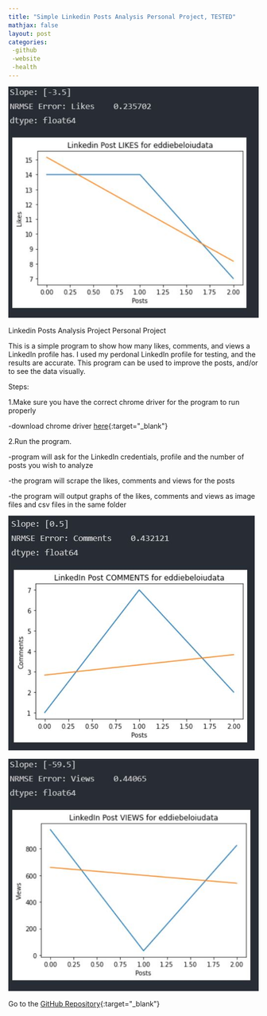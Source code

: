 ```yaml
---
title: "Simple Linkedin Posts Analysis Personal Project, TESTED"
mathjax: false
layout: post
categories: 
 -github
 -website
 -health
---
```


![Likes](https://github.com/edbe777/my-projects/blob/main/LinkedIn-Analysis/images/likes%20graph.JPG?raw=true)

Linkedin Posts Analysis Project Personal Project

This is a simple program to show how many likes, comments, and views a LinkedIn profile has. I used my perdonal LinkedIn profile for testing, and the results are accurate. This program can be used to improve the posts, and/or to see the data visually. 


Steps:

1.Make sure you have the correct chrome driver for the program to run properly 

-download chrome driver [here](https://chromedriver.chromium.org/downloads){:target="_blank"} 


2.Run the program. 

-program will ask for the LinkedIn credentials, profile and the number of posts you wish to analyze 


-the program will scrape the likes, comments and views for the posts 


-the program will output graphs of the likes, comments and views as image files and csv files in the same folder


![Comments](https://github.com/edbe777/my-projects/blob/main/LinkedIn-Analysis/images/comments%20graph.JPG?raw=true)

![Views](https://github.com/edbe777/my-projects/blob/main/LinkedIn-Analysis/images/views%20graph.JPG?raw=true)

Go to the [GitHub Repository](https://github.com/edbe777/my-projects/blob/main/LinkedIn-Analysis/Eddie_Linkedin_Final.ipynb){:target="_blank"}
